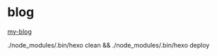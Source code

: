 # blog
[my-blog](https://houstoneb.github.io/blog/)

./node_modules/.bin/hexo clean && ./node_modules/.bin/hexo deploy
